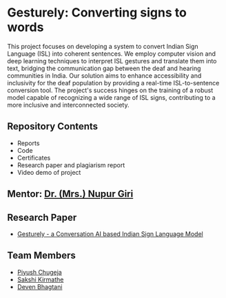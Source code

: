 # Gesturely: Converting signs to words
This project focuses on developing a system to convert Indian Sign Language (ISL) into coherent sentences. We employ computer vision and deep learning techniques to interpret ISL gestures and translate them into text, bridging the communication gap between the deaf and hearing communities in India. Our solution aims to enhance accessibility and inclusivity for the deaf population by providing a real-time ISL-to-sentence conversion tool. The project's success hinges on the training of a robust model capable of recognizing a wide range of ISL signs, contributing to a more inclusive and interconnected society.

## Repository Contents
- Reports
- Code
- Certificates
- Research paper and plagiarism report
- Video demo of project

## Mentor: [Dr. (Mrs.) Nupur Giri](https://www.linkedin.com/in/dr-nupur-giri-6635a542/)

## Research Paper
- [Gesturely - a Conversation AI based Indian Sign Language Model](https://doi.org/10.52783/jisem.v10i10s.1421)

## Team Members
- [Piyush Chugeja](https://github.com/piyushchugeja)
- [Sakshi Kirmathe](https://github.com/sakshikirmathe)
- [Deven Bhagtani](https://github.com/devensinghbhagtani)
